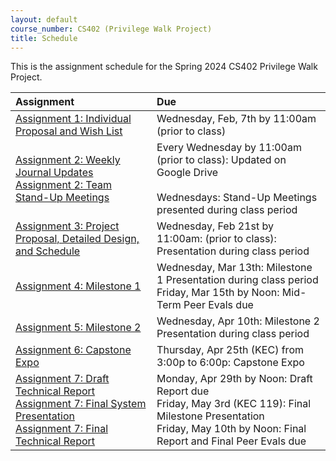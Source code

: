 ```yaml
---
layout: default
course_number: CS402 (Privilege Walk Project)
title: Schedule
---
```


This is the assignment schedule for the Spring 2024 CS402 Privilege Walk Project.

**Assignment** | **Due**
:--------------|:---------
[Assignment 1: Individual Proposal and Wish List](../../assign/assign01.html)| Wednesday, Feb, 7th by 11:00am (prior to class)
[Assignment 2: Weekly Journal Updates](../../assign/assign02.html)<br>[Assignment 2: Team Stand-Up Meetings](../../assign/assign02.html) | Every Wednesday by 11:00am (prior to class): Updated on Google Drive<br><br> Wednesdays: Stand-Up Meetings presented during class period
[Assignment 3: Project Proposal, Detailed Design, and Schedule](../../assign/assign03.html) | Wednesday, Feb 21st by 11:00am: (prior to class): Presentation during class period
[Assignment 4: Milestone 1](../../assign/assign04.html) | Wednesday, Mar 13th: Milestone 1 Presentation during class period<br>Friday, Mar 15th by Noon: Mid-Term Peer Evals due
[Assignment 5: Milestone 2](../../assign/assign05.html) | Wednesday, Apr 10th: Milestone 2 Presentation during class period
[Assignment 6: Capstone Expo](../../assign/assign06.html) | Thursday, Apr 25th (KEC) from 3:00p to 6:00p: Capstone Expo
[Assignment 7: Draft Technical Report](../../assign/finalreport.html) <br> [Assignment 7: Final System Presentation](../../assign/assign07.html)<br>[Assignment 7: Final Technical Report](../../assign/finalreport.html) | Monday, Apr 29th by Noon: Draft Report due<br>Friday, May 3rd (KEC 119): Final Milestone Presentation<br>Friday, May 10th by Noon: Final Report and Final Peer Evals due